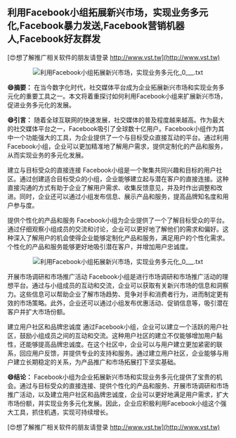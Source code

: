 ## **利用Facebook小组拓展新兴市场，实现业务多元化,Facebook暴力发送,Facebook营销机器人,Facebook好友群发**

[😍想了解推广相关软件的朋友请登录 http://www.vst.tw](http://www.vst.tw)

 <center><img src="https://vst.tw/MP4/tuiguang/png/7.png" alt="利用Facebook小组拓展新兴市场，实现业务多元化_0___.txt"></center>

**😄摘要：**
在当今数字化时代，社交媒体平台成为企业拓展新兴市场和实现业务多元化的重要工具之一。本文将着重探讨如何利用Facebook小组来扩展新兴市场，促进业务多元化的发展。

**😄引言：**
随着全球互联网的快速发展，社交媒体的普及程度越来越高。作为最大的社交媒体平台之一，Facebook吸引了全球数十亿用户。Facebook小组作为其中一个功能强大的工具，为企业提供了一个与目标受众直接互动的平台。通过利用Facebook小组，企业可以更加精准地了解用户需求，提供定制化的产品和服务，从而实现业务的多元化发展。

建立与目标受众的直接连接
Facebook小组是一个聚集共同兴趣和目标的用户社区。通过创建适合目标受众的小组，企业能够建立起与潜在客户的直接连接。这种直接沟通的方式有助于企业了解用户需求、收集反馈意见，并及时作出调整和改进。同时，企业还可以通过小组发布信息、展示产品和服务，提高品牌知名度和用户参与度。

提供个性化的产品和服务
Facebook小组为企业提供了一个了解目标受众的平台。通过仔细观察小组成员的交流和讨论，企业可以更好地了解他们的需求和偏好。这种深入了解用户的机会使得企业能够定制化产品和服务，满足用户的个性化需求。个性化的产品和服务能够更好地吸引潜在客户，并增加用户忠诚度。

 <center><img src="https://vst.tw/MP4/tuiguang/png/8.png" alt="利用Facebook小组拓展新兴市场，实现业务多元化_0___.txt"></center>

开展市场调研和市场推广活动
Facebook小组是进行市场调研和市场推广活动的理想平台。通过与小组成员的互动和交流，企业可以获取有关新兴市场的信息和洞察力。这些信息可以帮助企业了解市场趋势、竞争对手和消费者行为，进而制定更有效的市场策略。此外，企业还可以通过小组发布优惠活动、促销信息等，吸引潜在客户并扩大市场份额。

建立用户社区和品牌忠诚度
通过Facebook小组，企业可以建立一个活跃的用户社区，鼓励小组成员之间的互动和交流。这种用户社区的建立不仅能够增加用户黏性，还能够提高品牌忠诚度。在这个社区中，企业可以与用户建立更加紧密的联系，回应用户反馈，并提供专业的支持和服务。通过建立用户社区，企业能够与用户建立长期稳定的关系，为产品推广和市场拓展打下坚实基础。

**😄结论：**
Facebook小组为企业拓展新兴市场和实现业务多元化提供了宝贵的机会。通过与目标受众的直接连接、提供个性化的产品和服务、开展市场调研和市场推广活动，以及建立用户社区和品牌忠诚度，企业可以更好地满足用户需求，扩大市场份额，并实现业务多元化发展。因此，企业应积极利用Facebook小组这个强大工具，抓住机遇，实现可持续增长。

[😍想了解推广相关软件的朋友请登录 http://www.vst.tw](http://www.vst.tw)




